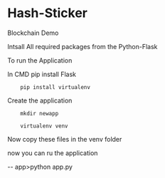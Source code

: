 # Hash-Sticker
 Blockchain Demo

Intsall All required packages from the Python-Flask

To run the Application

In CMD  pip install Flask

        pip install virtualenv

Create the application 

        mkdir newapp

        virtualenv venv 

Now copy these files in the  venv folder 

now you can ru the application 

 -- app>python app.py